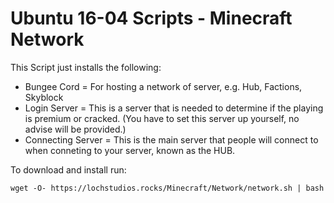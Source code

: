 # Ubuntu 16-04 Scripts - Minecraft Network

This Script just installs the following:
* Bungee Cord = For hosting a network of server, e.g. Hub, Factions, Skyblock
* Login Server = This is a server that is needed to determine if the playing is premium or cracked. (You have to set this server up yourself, no advise will be provided.)
* Connecting Server = This is the main server that people will connect to when conneting to your server, known as the HUB.

To download and install run:

``wget -O- https://lochstudios.rocks/Minecraft/Network/network.sh | bash``
